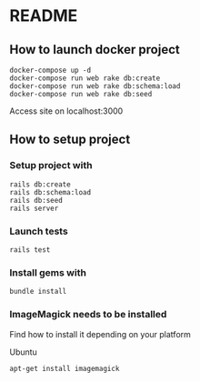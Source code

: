 # README

## How to launch docker project
```
docker-compose up -d
docker-compose run web rake db:create
docker-compose run web rake db:schema:load
docker-compose run web rake db:seed
```

Access site on localhost:3000

## How to setup project
### Setup project with
```
rails db:create
rails db:schema:load
rails db:seed
rails server
```

### Launch tests
```
rails test
```

### Install gems with
```
bundle install
```

### ImageMagick needs to be installed
Find how to install it depending on your platform

Ubuntu
```
apt-get install imagemagick
```
